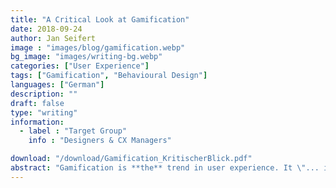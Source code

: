 ```yaml
---
title: "A Critical Look at Gamification"
date: 2018-09-24
author: Jan Seifert
image : "images/blog/gamification.webp"
bg_image: "images/writing-bg.webp"
categories: ["User Experience"]
tags: ["Gamification", "Behavioural Design"]
languages: ["German"]
description: ""
draft: false
type: "writing"
information:
  - label : "Target Group"
    info : "Designers & CX Managers"

download: "/download/Gamification_KritischerBlick.pdf"
abstract: "Gamification is **the** trend in user experience. It \"... is the use of game design elements in non-game contexts\" (Deterding, 2011). Gamification seems to claim that these games design elements shall be a homogeneous collection of tools (i.e. design patterns). How else can we explain that authors experiment with universal systematic approaches (z.B. Schering, 2014) or others ask questions like \"Does Gamification Work?\" (Hamari, Koivisto & Sarsa, 2014). The following pages take a peek under ..."
---
```





